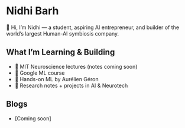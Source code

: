 
# Nidhi Barh  

👋 Hi, I’m Nidhi — a student, aspiring AI entrepreneur, and builder of the world’s largest Human-AI symbiosis company.  

## What I’m Learning & Building
- 🧠 MIT Neuroscience lectures (notes coming soon)  
- 🤖 Google ML course  
- 📘 Hands-on ML by Aurélien Géron  
- 🔬 Research notes + projects in AI & Neurotech  

## Blogs
- [Coming soon]  

 

